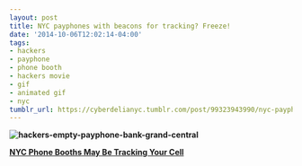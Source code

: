 ```yaml
---
layout: post
title: NYC payphones with beacons for tracking? Freeze!
date: '2014-10-06T12:02:14-04:00'
tags:
- hackers
- payphone
- phone booth
- hackers movie
- gif
- animated gif
- nyc
tumblr_url: https://cyberdelianyc.tumblr.com/post/99323943990/nyc-payphones-tracking-cells-with-beacons-hackers-gif
---
```

**![hackers-empty-payphone-bank-grand-central](http://i.imgur.com/dywBxAe.gif)**

[**NYC Phone Booths May Be Tracking Your Cell**](http://nymag.com/daily/intelligencer/2014/10/nyc-phonebooths-tracking-your-cell-phone.html?mid=twitter_nymag)

